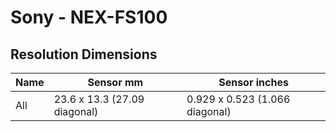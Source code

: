 # Sony - NEX-FS100

## Resolution Dimensions

| Name   | Sensor mm                    | Sensor inches                  |
|--------|------------------------------|--------------------------------|
| All    | 23.6 x 13.3 (27.09 diagonal) | 0.929 x 0.523 (1.066 diagonal) |
